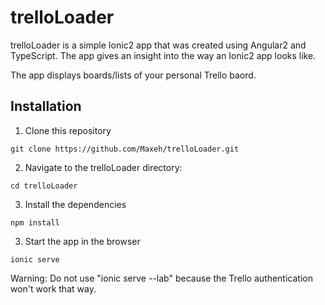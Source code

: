 # trelloLoader

trelloLoader is a simple Ionic2 app that was created using Angular2 and TypeScript. The app gives an insight into the way an Ionic2 app looks like. 

The app displays boards/lists of your personal Trello baord. 

## Installation

1) Clone this repository

```git clone https://github.com/Maxeh/trelloLoader.git```

2) Navigate to the trelloLoader directory:

```cd trelloLoader```

3) Install the dependencies

```npm install```

3) Start the app in the browser

```ionic serve```

Warning: Do not use "ionic serve --lab"	because the Trello authentication won't work that way.


